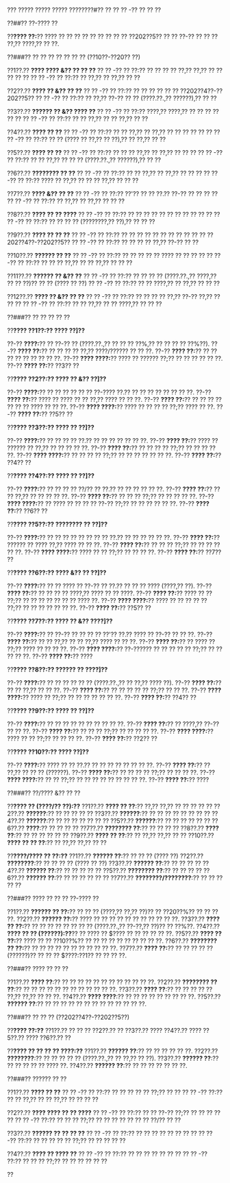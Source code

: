 ??? ????? ????? ????? ????????#?? ?? ?? ?? -?? ?? ?? ??

??##?? ??-???? ??

??**???? ??:**?? ???? ?? ?? ?? ?? ?? ?? ?? ?? ?? ??202??5?? ?? ?? ??-?? ?? ?? ?? ??,?? ????,?? ?? ??.

??###?? ?? ?? ?? ?? ?? ?? ?? (??10??-??20?? ??)

??1??.?? **???? ???? &?? ?? ?? ??**
??  ?? -?? ?? ??:?? ?? ?? ?? ?? ??,?? ??,?? ?? ?? ?? ?? ??
??  ?? -?? ?? ??:?? ?? ??,?? ?? ??,?? ?? ??

??2??.?? **???? ?? &?? ?? ??**
??  ?? -?? ?? ??:?? ?? ?? ?? ?? ?? ?? ??202??4??-??202??5??
??  ?? -?? ?? ??:?? ?? ??,?? ??-?? ?? ?? (????.??.,?? ??????),?? ?? ??

??3??.?? **?????? ?? &?? ???? ??**
??  ?? -?? ?? ??:?? ????,?? ????,?? ?? ?? ?? ?? ?? ??
??  ?? -?? ?? ??:?? ?? ?? ??,?? ?? ?? ??,?? ?? ??

??4??.?? **???? ?? ??**
??  ?? -?? ?? ??:?? ?? ?? ??,?? ?? ??,?? ?? ?? ?? ?? ?? ??
??  ?? -?? ?? ??:?? ?? ?? (???? ?? ??,?? ?? ??),?? ?? ??,?? ?? ??

??5??.?? **???? ?? ??**
??  ?? -?? ?? ??:?? ?? ?? ?? ??,?? ?? ??,?? ?? ?? ??
??  ?? -?? ?? ??:?? ?? ?? ??,?? ?? ?? ?? (????.??.,?? ??????),?? ?? ??

??6??.?? **???????? ?? ??**
??  ?? -?? ?? ??:?? ?? ?? ??,?? ?? ??,?? ?? ?? ??
??  ?? -?? ?? ??:?? ???? ?? ??,?? ?? ?? ?? ??,?? ?? ?? ??

??7??.?? **???? &?? ?? ??**
??  ?? -?? ?? ??:?? ??'?? ?? ?? ??.?? ??-?? ?? ?? ?? ??
??  ?? -?? ?? ??:?? ?? ??,?? ?? ??,?? ?? ?? ??

??8??.?? **???? ?? ?? ????**
??  ?? -?? ?? ??:?? ?? ?? ?? ?? ?? ?? ?? ?? ?? ?? ??
??  ?? -?? ?? ??:?? ?? ?? ?? ?? (????????,?? ??),?? ?? ?? ??

??9??.?? **???? ?? ?? ??**
??  ?? -?? ?? ??:?? ?? ?? ?? ?? ?? ?? ?? ?? ?? ?? ?? ??202??4??-??202??5??
??  ?? -?? ?? ??:?? ?? ?? ?? ?? ??,?? ??-?? ?? ??

??10??.?? **?????? ?? ??**
??   ?? -?? ?? ??:?? ?? ?? ?? ?? ?? ???? ?? ?? ?? ??
??   ?? -?? ?? ??:?? ?? ?? ?? ??,?? ?? ?? ??,?? ?? ?? ??

??11??.?? **?????? ?? &?? ??**
??   ?? -?? ?? ??:?? ?? ?? ?? ?? (????.??.,?? ????,?? ?? ?? ??)?? ?? ?? (???? ?? ??)
??   ?? -?? ?? ??:?? ?? ?? ????,?? ?? ??,?? ?? ?? ??

??12??.?? **???? ?? &?? ?? ??**
??   ?? -?? ?? ??:?? ?? ?? ?? ?? ??,?? ??-?? ??,?? ?? ?? ??
??   ?? -?? ?? ??:?? ?? ?? ??,?? ?? ?? ????,?? ?? ?? ??

??###?? ?? ?? ?? ?? ??

??**???? ??1??:?? ???? ??]??**

??-?? **????:**?? ?? ??-?? ?? (????.??.,?? ?? ?? ?? ??%,?? ?? ?? ?? ?? ??%??).
??-?? **???? ??:**?? ?? ?? ?? ?? ??,?? ????/?????? ?? ?? ??.
??-?? **???? ??:**?? ?? ?? ?? ?? ?? ?? ?? ?? ??.
??-?? **???? ????:**?? ???? ?? ?????? ??;?? ?? ?? ?? ?? ?? ??.
??-?? **???? ??:**?? ??3?? ??

??**???? ??2??:?? ???? ?? &?? ??]??**

??-?? **????:**?? ?? ?? ?? ?? ?? ?? ??-???? ??.?? ?? ?? ?? ?? ?? ?? ?? ??.
??-?? **???? ??:**?? ???? ?? ???? ?? ?? ??,?? ???? ?? ?? ??.
??-?? **???? ??:**?? ?? ?? ?? ?? ?? ?? ?? ???? ?? ?? ??.
??-?? **???? ????:**?? ???? ?? ?? ?? ?? ??;?? ???? ?? ??.
??-?? **???? ??:**?? ??5?? ??

??**???? ??3??:?? ???? ?? ??]??**

??-?? **????:**?? ?? ?? ?? ?? ??.?? ?? ?? ?? ?? ?? ?? ??.
??-?? **???? ??:**?? ???? ?? ?????? ?? ??,?? ?? ?? ?? ?? ??.
??-?? **???? ??:**?? ?? ?? ?? ?? ??;?? ?? ?? ?? ?? ??.
??-?? **???? ????:**?? ?? ?? ?? ?? ??;?? ?? ?? ?? ?? ?? ?? ??.
??-?? **???? ??:**?? ??4?? ??

??**???? ??4??:?? ???? ?? ??]??**

??-?? **????:**?? ?? ?? ?? ?? ??/?? ?? ??.?? ?? ?? ?? ?? ?? ??.
??-?? **???? ??:**?? ?? ?? ??,?? ?? ?? ?? ?? ??.
??-?? **???? ??:**?? ?? ?? ?? ??;?? ?? ?? ?? ?? ??.
??-?? **???? ????:**?? ?? ???? ?? ?? ?? ?? ??-?? ??;?? ?? ?? ?? ?? ?? ??.
??-?? **???? ??:**?? ??6?? ??

??**???? ??5??:?? ???????? ?? ??]??**

??-?? **????:**?? ?? ?? ?? ?? ?? ?? ?? ?? ??.?? ?? ?? ?? ?? ?? ??.
??-?? **???? ??:**?? ?????? ?? ???? ??,?? ???? ?? ?? ??.
??-?? **???? ??:**?? ?? ?? ?? ??;?? ?? ?? ?? ?? ?? ??.
??-?? **???? ????:**?? ???? ?? ?? ??;?? ?? ?? ?? ??.
??-?? **???? ??:**?? ??7?? ??

??**???? ??6??:?? ???? &?? ?? ??]??**

??-?? **????:**?? ?? ?? ???? ?? ??-?? ?? ??.?? ?? ?? ?? ???? (????,?? ??).
??-?? **???? ??:**?? ?? ?? ?? ?? ????,?? ???? ?? ?? ????.
??-?? **???? ??:**?? ???? ?? ?? ??;?? ?? ?? ?? ?? ?? ?? ?? ???? ??.
??-?? **???? ????:**?? ???? ?? ?? ?? ?? ?? ??;?? ?? ?? ?? ?? ?? ?? ??.
??-?? **???? ??:**?? ??5?? ??

??**???? ??7??:?? ???? ?? &?? ????]??**

??-?? **????:**?? ?? ??-?? ?? ?? ?? ?? ??'?? ??.?? ???? ?? ??-?? ?? ?? ??.
??-?? **???? ??:**?? ?? ?? ??,?? ?? ?? ??,?? ???? ?? ?? ??.
??-?? **???? ??:**?? ?? ???? ?? ??;?? ???? ?? ?? ?? ??.
??-?? **???? ????:**?? ??-?????? ?? ?? ?? ?? ?? ??;?? ?? ?? ?? ?? ??.
??-?? **???? ??:**?? ????

??**???? ??8??:?? ?????? ?? ????]??**

??-?? **????:**?? ?? ?? ?? ?? ?? ?? (????.??.,?? ?? ??,?? ???? ??).
??-?? **???? ??:**?? ?? ?? ??,?? ?? ?? ??.
??-?? **???? ??:**?? ?? ?? ?? ?? ?? ??;?? ?? ?? ??.
??-?? **???? ????:**?? ???? ?? ??;?? ?? ?? ?? ?? ?? ?? ??.
??-?? **???? ??:**?? ??4?? ??

??**???? ??9??:?? ???? ?? ??]??**

??-?? **????:**?? ?? ?? ?? ?? ?? ?? ?? ?? ?? ??.
??-?? **???? ??:**?? ?? ????,?? ??-?? ?? ?? ??.
??-?? **???? ??:**?? ?? ?? ?? ??;?? ?? ?? ?? ?? ??.
??-?? **???? ????:**?? ???? ?? ?? ??;?? ?? ?? ?? ??.
??-?? **???? ??:**?? ??2?? ??

??**???? ??10??:?? ???? ??]??**

??-?? **????:**?? ???? ?? ?? ??.?? ?? ?? ?? ?? ?? ?? ?? ??.
??-?? **???? ??:**?? ?? ??,?? ?? ?? ?? (??????).
??-?? **???? ??:**?? ?? ?? ?? ?? ??;?? ?? ?? ?? ??.
??-?? **???? ????:**?? ?? ?? ??;?? ?? ?? ?? ?? ?? ?? ?? ?? ??.
??-?? **???? ??:**?? ????

??###?? ??/???? &?? ?? ??

??**???? ?? (????/?? ??):??**
??1??.?? **???? ?? ??**:?? ??,?? ??,?? ?? ?? ?? ?? ??
??2??.?? **??????**:?? ?? ?? ?? ?? ??
??3??.?? **??????**:?? ?? ?? ?? ?? ?? ?? ?? ??
??4??.?? **??????**:?? ?? ?? ?? ?? ?? ?? ??
??5??.?? **??????**:?? ?? ?? ?? ?? ?? ??
??6??.?? **????**:?? ?? ?? ?? ??
??7??.?? **???????? ??**:?? ?? ?? ?? ??
??8??.?? **???? ??**:?? ?? ?? ?? ?? ?? ??
??9??.?? **???? ?? ??**:?? ?? ??,?? ??,?? ?? ??
??10??.?? **???? ?? ?? ??**:?? ?? ??,?? ??,?? ?? ??

??**????/???? ?? ??:??**
??1??.?? **?????? ??**:?? ?? ?? ?? (???? ??)
??2??.?? **????????**:?? ?? ?? ?? ?? (???? ?? ??)
??3??.?? **?????? ??**:?? ?? ?? ?? ??
??4??.?? **?????? ??**:?? ?? ?? ?? ?? ??
??5??.?? **???????? ??**:?? ?? ?? ?? ??
??6??.?? **?????? ??**:?? ?? ?? ?? ?? ?? ??
??7??.?? **????????/????????**:?? ?? ?? ?? ?? ??

??###?? ???? ?? ?? ?? ??-???? ??

??1??.?? **?????? ?? ??:**?? ?? ?? ?? (????,?? ??,?? ??)?? ?? ??20??%?? ?? ?? ?? ??.
??2??.?? **?????? ??:**?? ???? ?? ?? ?? ?? ?? ?? ?? ?? ?? ?? ??.
??3??.?? **???? ?? ??:**?? ?? ?? ?? ?? ?? ?? ?? ?? (????.??.,?? ??-??,?? ??)?? ?? ??%??.
??4??.?? **???? ?? ?? (??????):??**?? ?? ???? ?? $???? ?? ?? ?? ?? ?? ??.
??5??.?? **???? ?? ??:**?? ???? ?? ?? ??10??%?? ?? ?? ?? ?? ?? ?? ?? ?? ?? ??.
??6??.?? **???????? ?? ??:**?? ?? ?? ?? ?? ?? ?? ?? ?? ?? ?? ??.
??7??.?? **???? ??:**?? ?? ?? ?? ?? ?? (??????)?? ?? ?? ?? $????:??1?? ?? ?? ?? ??.

??###?? ???? ?? ?? ??

??1??.?? **???? ??**:?? ?? ?? ?? ?? ?? ?? ?? ?? ?? ?? ?? ??.
??2??.?? **???????? ?? ??**:?? ?? ?? ?? ?? ?? ?? ?? ?? ?? ?? ?? ??.
??3??.?? **???? ??**:?? ?? ?? ?? ?? ?? ??,?? ??,?? ?? ?? ??.
??4??.?? **???? ????**:?? ?? ?? ?? ?? ?? ?? ?? ?? ??.
??5??.?? **?????? ??**:?? ?? ?? ?? ?? ?? ?? ?? ?? ?? ?? ?? ?? ??.

??###?? ?? ?? ?? (??202??4??-??202??5??)

??**???? ??:??**
??1??.?? ?? ?? ??
??2??.?? ??
??3??.?? ????
??4??.?? ????
??5??.?? ????
??6??.?? ??

??**???? ?? ?? ?? ?? ????:??**
??1??.?? **?????? ??**:?? ?? ?? ?? ?? ?? ??.
??2??.?? **????????**:?? ?? ?? ?? ?? ?? (????.??.,?? ?? ??,?? ?? ??).
??3??.?? **?????? ??**:?? ?? ?? ?? ?? ?? ???? ??.
??4??.?? **?????? ??**:?? ?? ?? ?? ?? ?? ?? ??.

??###?? ?????? ?? ??

??1??.?? **???? ?? ??**
??  ?? -?? ?? ??:?? ?? ?? ?? ?? ?? ??;?? ?? ??
??  ?? -?? ??:?? ?? ?? ??,?? ?? ?? ??,?? ?? ?? ?? ??

??2??.?? **???? ???? ?? ?? ????**
??  ?? -?? ?? ??:?? ?? ?? ??-?? ??;?? ?? ?? ?? ?? ??
??  ?? -?? ??:?? ?? ?? ?? ??;?? ?? ?? ?? ?? ?? ?? ?? ??/?? ?? ??

??3??.?? **?????? ?? ?? ?? ??**
??  ?? -?? ?? ??:?? ?? ?? ?? ?? ?? ?? ?? ??
??  ?? -?? ??:?? ?? ?? ?? ?? ?? ??;?? ?? ?? ?? ?? ??

??4??.?? **???? ?? ???? ??**
??  ?? -?? ?? ??:?? ?? ?? ?? ?? ?? ?? ??
??  ?? -?? ??:?? ?? ?? ?? ??;?? ?? ?? ?? ?? ?? ??

??